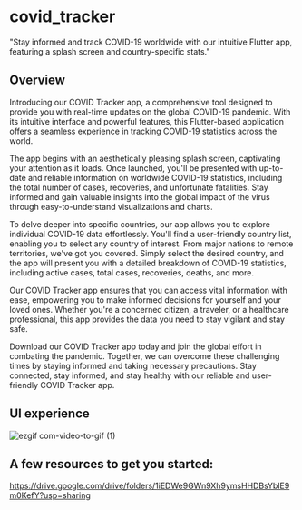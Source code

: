 # covid_tracker
"Stay informed and track COVID-19 worldwide with our intuitive Flutter app, featuring a splash screen and country-specific stats."


## Overview
Introducing our COVID Tracker app, a comprehensive tool designed to provide you with real-time updates on the global COVID-19 pandemic. With its intuitive interface and powerful features, this Flutter-based application offers a seamless experience in tracking COVID-19 statistics across the world.

The app begins with an aesthetically pleasing splash screen, captivating your attention as it loads. Once launched, you'll be presented with up-to-date and reliable information on worldwide COVID-19 statistics, including the total number of cases, recoveries, and unfortunate fatalities. Stay informed and gain valuable insights into the global impact of the virus through easy-to-understand visualizations and charts.

To delve deeper into specific countries, our app allows you to explore individual COVID-19 data effortlessly. You'll find a user-friendly country list, enabling you to select any country of interest. From major nations to remote territories, we've got you covered. Simply select the desired country, and the app will present you with a detailed breakdown of COVID-19 statistics, including active cases, total cases, recoveries, deaths, and more.

Our COVID Tracker app ensures that you can access vital information with ease, empowering you to make informed decisions for yourself and your loved ones. Whether you're a concerned citizen, a traveler, or a healthcare professional, this app provides the data you need to stay vigilant and stay safe.

Download our COVID Tracker app today and join the global effort in combating the pandemic. Together, we can overcome these challenging times by staying informed and taking necessary precautions. Stay connected, stay informed, and stay healthy with our reliable and user-friendly COVID Tracker app.

## UI experience
![ezgif com-video-to-gif (1)](https://github.com/azutsavv/covid_tracker/assets/94159126/02492c5c-17db-4e2d-ba7c-18088d0eefa8)


## A few resources to get you started:
https://drive.google.com/drive/folders/1iEDWe9GWn9Xh9ymsHHDBsYblE9m0KefY?usp=sharing
